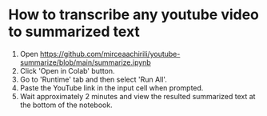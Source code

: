 # How to transcribe any youtube video to summarized text

1. Open https://github.com/mirceaachirili/youtube-summarize/blob/main/summarize.ipynb
2. Click 'Open in Colab' button.
3. Go to 'Runtime' tab and then select 'Run All'.
4. Paste the YouTube link in the input cell when prompted.
5. Wait approximately 2 minutes and view the resulted summarized text at the bottom of the notebook.
